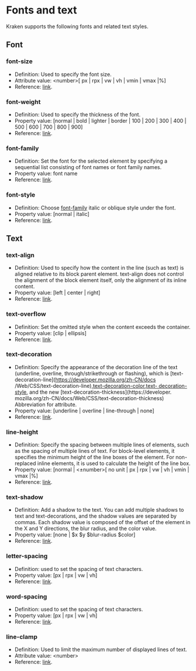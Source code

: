 # Fonts and text

Kraken supports the following fonts and related text styles.

## Font

### font-size

- Definition: Used to specify the font size.
- Attribute value: \<number>[ px | rpx | vw | vh | vmin | vmax |%]
- Reference: [link](https://developer.mozilla.org/zh-CN/docs/Web/CSS/font-size).

### font-weight

- Definition: Used to specify the thickness of the font.
- Property value: [normal | bold | lighter | border | 100 | 200 | 300 | 400 | 500 | 600 | 700 | 800 | 900]
- Reference: [link](https://developer.mozilla.org/zh-CN/docs/Web/CSS/font-weight).

### font-family

- Definition: Set the font for the selected element by specifying a sequential list consisting of font names or font family names.
- Property value: font name
- Reference: [link](https://developer.mozilla.org/zh-CN/docs/Web/CSS/font-family).

### font-style

- Definition: Choose [font-family](https://developer.mozilla.org/zh-CN/docs/Web/CSS/font-family) italic or oblique style under the font.
- Property value: [normal | italic]
- Reference: [link](https://developer.mozilla.org/zh-CN/docs/Web/CSS/font-style).

## Text

### text-align

- Definition: Used to specify how the content in the line (such as text) is aligned relative to its block parent element. text-align does not control the alignment of the block element itself, only the alignment of its inline content.
- Property value: [left | center | right]
- Reference: [link](https://developer.mozilla.org/zh-CN/docs/Web/CSS/text-align).

### text-overflow

- Definition: Set the omitted style when the content exceeds the container.
- Property value: [clip | ellipsis]
- Reference: [link](https://developer.mozilla.org/zh-CN/docs/Web/CSS/text-overflow).

### text-decoration

- Definition: Specify the appearance of the decoration line of the text (underline, overline, through/strikethrough or flashing), which is [text-decoration-line](https://developer.mozilla.org/zh-CN/docs /Web/CSS/text-decoration-line),[text-decoration-color](https://developer.mozilla.org/zh-CN/docs/Web/CSS/text-decoration-color),[text- decoration-style](https://developer.mozilla.org/zh-CN/docs/Web/CSS/text-decoration-style), and the new [text-decoration-thickness](https://developer. mozilla.org/zh-CN/docs/Web/CSS/text-decoration-thickness) Abbreviation for attribute.
- Property value: [underline | overline | line-through | none]
- Reference: [link](https://developer.mozilla.org/zh-CN/docs/Web/CSS/text-decoration).

### line-height

- Definition: Specify the spacing between multiple lines of elements, such as the spacing of multiple lines of text. For block-level elements, it specifies the minimum height of the line boxes of the element. For non-replaced inline elements, it is used to calculate the height of the line box.
- Property value: [normal | <±number>[ no unit | px | rpx | vw | vh | vmin | vmax |%]
- Reference: [link](https://developer.mozilla.org/zh-CN/docs/Web/CSS/line-height).

### text-shadow

- Definition: Add a shadow to the text. You can add multiple shadows to text and text-decorations, and the shadow values ​​are separated by commas. Each shadow value is composed of the offset of the element in the X and Y directions, the blur radius, and the color value.
- Property value: [none | \$x \$y \$blur-radius \$color]
- Reference: [link](https://developer.mozilla.org/zh-CN/docs/Web/CSS/text-shadow).

### letter-spacing

- Definition: used to set the spacing of text characters.
- Property value: [px | rpx | vw | vh]
- Reference: [link](https://developer.mozilla.org/zh-CN/docs/Web/CSS/letter-spacing).

### word-spacing

- Definition: used to set the spacing of text characters.
- Property value: [px | rpx | vw | vh]
- Reference: [link](https://developer.mozilla.org/zh-CN/docs/Web/CSS/word-spacing).

### line-clamp

- Definition: Used to limit the maximum number of displayed lines of text.
- Attribute value: \<number>
- Reference: [link](https://www.w3.org/TR/css-overflow-3/#line-clamp).
